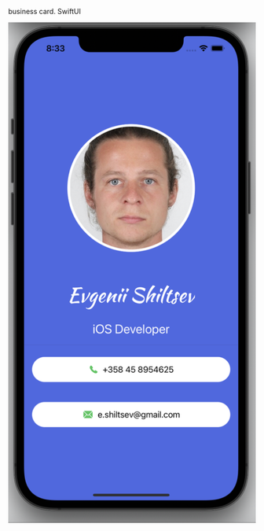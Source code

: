 business card. SwiftUI


![alt text](https://github.com/shilcev/cardbusiness/blob/main/Screenshot%202021-10-13%20at%208.33.40.png)
